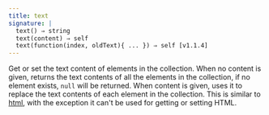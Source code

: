 ```yaml
---
title: text
signature: |
  text() ⇒ string
  text(content) ⇒ self
  text(function(index, oldText){ ... }) ⇒ self [v1.1.4]
---
```


Get or set the text content of elements in the collection. When no content is
given, returns the text contents of all the elements in the collection, if no element exists, `null` will be returned. When
content is given, uses it to replace the text contents of each element in the
collection. This is similar to [html](#html), with the exception it can't be
used for getting or setting HTML.
